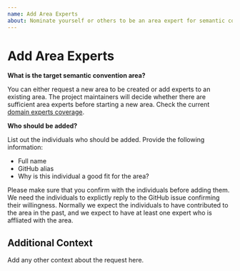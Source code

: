 ```yaml
---
name: Add Area Experts
about: Nominate yourself or others to be an area expert for semantic conventions
---
```


# Add Area Experts

**What is the target semantic convention area?**

You can either request a new area to be created or add experts to an existing area. The project maintainers will decide whether there are sufficient area experts before starting a new area. Check the current [domain experts coverage](https://github.com/open-telemetry/semantic-conventions/blob/main/.github/CODEOWNERS).

**Who should be added?**

List out the individuals who should be added. Provide the following information:

* Full name
* GitHub alias
* Why is this individual a good fit for the area?

Please make sure that you confirm with the individuals before adding them. We need the individuals to explictly reply to the GitHub issue confirming their willingness. Normally we expect the individuals to have contributed to the area in the past, and we expect to have at least one expert who is affliated with the area.

## Additional Context

Add any other context about the request here.
